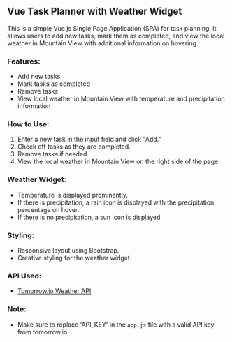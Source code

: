 
## Vue Task Planner with Weather Widget

This is a simple Vue.js Single Page Application (SPA) for task planning. It allows users to add new tasks, mark them as completed, and view the local weather in Mountain View with additional information on hovering.

### Features:

- Add new tasks
- Mark tasks as completed
- Remove tasks
- View local weather in Mountain View with temperature and precipitation information

### How to Use:

1. Enter a new task in the input field and click "Add."
2. Check off tasks as they are completed.
3. Remove tasks if needed.
4. View the local weather in Mountain View on the right side of the page.

### Weather Widget:

- Temperature is displayed prominently.
- If there is precipitation, a rain icon is displayed with the precipitation percentage on hover.
- If there is no precipitation, a sun icon is displayed.

### Styling:

- Responsive layout using Bootstrap.
- Creative styling for the weather widget.

### API Used:

- [Tomorrow.io Weather API](https://www.tomorrow.io/weather-api)

### Note:

- Make sure to replace 'API_KEY' in the `app.js` file with a valid API key from tomorrow.io.
